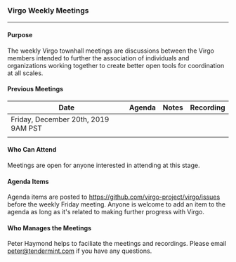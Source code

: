 ### Virgo Weekly Meetings

------

#### Purpose

The weekly Virgo townhall meetings are discussions between the Virgo members intended to further the association of individuals and organizations working together to create better open tools for coordination at all scales. 

#### Previous Meetings

| Date                                | Agenda | Notes | Recording |
| ----------------------------------- | ------ | ----- | --------- |
| Friday, December 20th, 2019 9AM PST |        |       |           |
|                                     |        |       |           |

#### Who Can Attend 

Meetings are open for anyone interested in attending at this stage. 

#### Agenda Items 

Agenda items are posted to https://github.com/virgo-project/virgo/issues before the weekly Friday meeting. Anyone is welcome to add an item to the agenda as long as it's related to making further progress with Virgo.

#### Who Manages the Meetings

Peter Haymond helps to faciliate the meetings and recordings. Please email peter@tendermint.com if you have any questions. 
